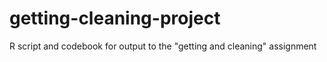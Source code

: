 # getting-cleaning-project
R script and codebook for output to the "getting and cleaning" assignment
